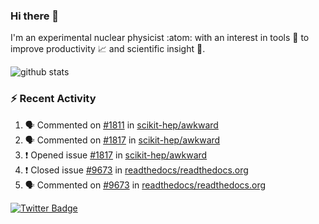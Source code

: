 ### Hi there 👋 

I'm an experimental nuclear physicist :atom: with an interest in tools :wrench: to improve productivity :chart_with_upwards_trend: and scientific insight :telescope:.

![github stats](https://github-readme-stats.vercel.app/api?username=agoose77&show_icons=true&hide_rank=true&hide_title=true&bg_color=30,e76445,904e95&text_color=efe3ec&icon_color=efe3ec)
<!--
**agoose77/agoose77** is a ✨ _special_ ✨ repository because its `README.md` (this file) appears on your GitHub profile.

Here are some ideas to get you started:

- 🔭 I’m currently working on ...
- 🌱 I’m currently learning ...
- 👯 I’m looking to collaborate on ...
- 🤔 I’m looking for help with ...
- 💬 Ask me about ...
- 📫 How to reach me: ...
- 😄 Pronouns: ...
- ⚡ Fun fact: ...
-->

### :zap: Recent Activity
<!--START_SECTION:activity-->
1. 🗣 Commented on [#1811](https://github.com/scikit-hep/awkward/issues/1811) in [scikit-hep/awkward](https://github.com/scikit-hep/awkward)
2. 🗣 Commented on [#1817](https://github.com/scikit-hep/awkward/issues/1817) in [scikit-hep/awkward](https://github.com/scikit-hep/awkward)
3. ❗️ Opened issue [#1817](https://github.com/scikit-hep/awkward/issues/1817) in [scikit-hep/awkward](https://github.com/scikit-hep/awkward)
4. ❗️ Closed issue [#9673](https://github.com/readthedocs/readthedocs.org/issues/9673) in [readthedocs/readthedocs.org](https://github.com/readthedocs/readthedocs.org)
5. 🗣 Commented on [#9673](https://github.com/readthedocs/readthedocs.org/issues/9673) in [readthedocs/readthedocs.org](https://github.com/readthedocs/readthedocs.org)
<!--END_SECTION:activity-->


[![Twitter Badge](https://img.shields.io/twitter/follow/agoose77?style=flat-square&logo=Twitter&logoColor=white&color=cornflowerblue)](https://twitter.com/agoose77)
